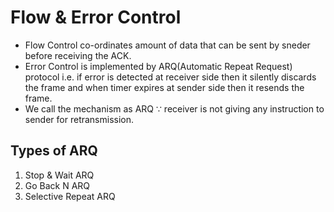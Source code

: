 # Flow & Error Control

- Flow Control co-ordinates amount of data that can be sent by sneder before receiving the ACK.
- Error Control is implemented by ARQ(Automatic Repeat Request) protocol i.e. if error is detected at receiver side then it silently discards the frame and when timer expires at sender side then it resends the frame.
- We call the mechanism as ARQ $\because$ receiver is not giving any instruction to sender for retransmission.

## Types of ARQ
1. Stop & Wait ARQ
2. Go Back N ARQ
3. Selective Repeat ARQ